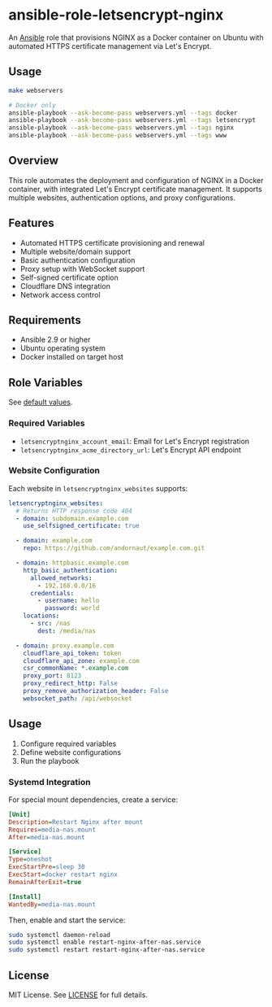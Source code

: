# ansible-role-letsencrypt-nginx

An [Ansible](https://www.ansible.com/) role that provisions NGINX as a Docker container on Ubuntu with automated HTTPS certificate management via Let's Encrypt.

## Usage

```bash
make webservers

# Docker only
ansible-playbook --ask-become-pass webservers.yml --tags docker
ansible-playbook --ask-become-pass webservers.yml --tags letsencrypt
ansible-playbook --ask-become-pass webservers.yml --tags nginx
ansible-playbook --ask-become-pass webservers.yml --tags www
```

## Overview

This role automates the deployment and configuration of NGINX in a Docker container, with integrated Let's Encrypt certificate management. It supports multiple websites, authentication options, and proxy configurations.

## Features

- Automated HTTPS certificate provisioning and renewal
- Multiple website/domain support
- Basic authentication configuration
- Proxy setup with WebSocket support
- Self-signed certificate option
- Cloudflare DNS integration
- Network access control

## Requirements

- Ansible 2.9 or higher
- Ubuntu operating system
- Docker installed on target host

## Role Variables

See [default values](./defaults/main.yml).

### Required Variables

- `letsencryptnginx_account_email`: Email for Let's Encrypt registration
- `letsencryptnginx_acme_directory_url`: Let's Encrypt API endpoint

### Website Configuration

Each website in `letsencryptnginx_websites` supports:

```yaml
letsencryptnginx_websites:
  # Returns HTTP response code 404
  - domain: subdomain.example.com
    use_selfsigned_certificate: true

  - domain: example.com
    repo: https://github.com/andornaut/example.com.git

  - domain: httpbasic.example.com
    http_basic_authentication:
      allowed_networks:
        - 192.168.0.0/16
      credentials:
        - username: hello
          password: world
    locations:
      - src: /nas
        dest: /media/nas

  - domain: proxy.example.com
    cloudflare_api_token: token
    cloudflare_api_zone: example.com
    csr_commonName: *.example.com
    proxy_port: 8123
    proxy_redirect_http: False
    proxy_remove_authorization_header: False
    websocket_path: /api/websocket
```

## Usage

1. Configure required variables
2. Define website configurations
3. Run the playbook

### Systemd Integration

For special mount dependencies, create a service:

```ini
[Unit]
Description=Restart Nginx after mount
Requires=media-nas.mount
After=media-nas.mount

[Service]
Type=oneshot
ExecStartPre=sleep 30
ExecStart=docker restart nginx
RemainAfterExit=true

[Install]
WantedBy=media-nas.mount
```

Then, enable and start the service:

```bash
sudo systemctl daemon-reload
sudo systemctl enable restart-nginx-after-nas.service
sudo systemctl restart restart-nginx-after-nas.service
```

## License

MIT License. See [LICENSE](../../LICENSE) for full details.
